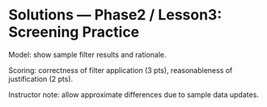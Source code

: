 # Solutions — Phase2 / Lesson3: Screening Practice

Model: show sample filter results and rationale.

Scoring: correctness of filter application (3 pts), reasonableness of justification (2 pts).

Instructor note: allow approximate differences due to sample data updates.
